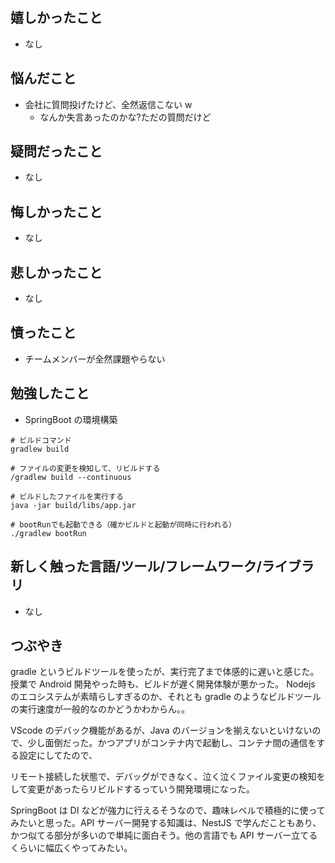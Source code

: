 ## 嬉しかったこと

- なし

## 悩んだこと

- 会社に質問投げたけど、全然返信こない w
  - なんか失言あったのかな?ただの質問だけど

## 疑問だったこと

- なし

## 悔しかったこと

- なし

## 悲しかったこと

- なし

## 憤ったこと

- チームメンバーが全然課題やらない

## 勉強したこと

- SpringBoot の環境構築

```
# ビルドコマンド
gradlew build

# ファイルの変更を検知して、リビルドする
/gradlew build --continuous

# ビルドしたファイルを実行する
java -jar build/libs/app.jar

# bootRunでも起動できる（確かビルドと起動が同時に行われる）
./gradlew bootRun

```

## 新しく触った言語/ツール/フレームワーク/ライブラリ

- なし

## つぶやき

gradle というビルドツールを使ったが、実行完了まで体感的に遅いと感じた。
授業で Android 開発やった時も、ビルドが遅く開発体験が悪かった。
Nodejs のエコシステムが素晴らしすぎるのか、それとも gradle のようなビルドツールの実行速度が一般的なのかどうかわからん。。

VScode のデバック機能があるが、Java のバージョンを揃えないといけないので、少し面倒だった。かつアプリがコンテナ内で起動し、コンテナ間の通信をする設定にしてたので、

リモート接続した状態で、デバッグができなく、泣く泣くファイル変更の検知をして変更があったらリビルドするっていう開発環境になった。

SpringBoot は DI などが強力に行えるそうなので、趣味レベルで積極的に使ってみたいと思った。API サーバー開発する知識は、NestJS で学んだこともあり、かつ似てる部分が多いので単純に面白そう。他の言語でも API サーバー立てるくらいに幅広くやってみたい。
